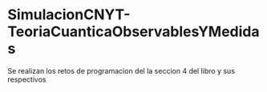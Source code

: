 # SimulacionCNYT-TeoriaCuanticaObservablesYMedidas
Se realizan los retos de programacion del la seccion 4 del libro y sus respectivos 

